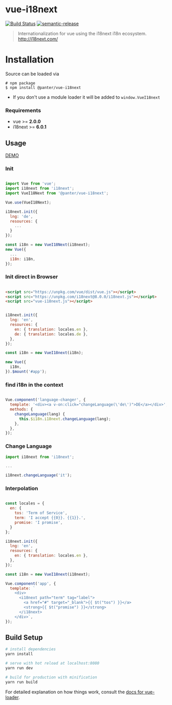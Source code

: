 # vue-i18next

[![Build Status](https://travis-ci.org/panter/vue-i18next.svg?branch=master)](https://travis-ci.org/panter/vue-i18next) [![semantic-release](https://img.shields.io/badge/%20%20%F0%9F%93%A6%F0%9F%9A%80-semantic--release-e10079.svg)](https://github.com/semantic-release/semantic-release)

> Internationalization for vue using the i18next i18n ecosystem. http://i18next.com/

# Installation

Source can be loaded via

```
# npm package
$ npm install @panter/vue-i18next
```

- If you don't use a module loader it will be added to `window.VueI18next`

### Requirements

- vue >= __2.0.0__
- i18next >= __6.0.1__

## Usage

[DEMO](https://panter.github.io/vue-i18next/examples/)

### Init

``` javascript

import Vue from 'vue';
import i18next from 'i18next';
import VueI18Next from '@panter/vue-i18next';

Vue.use(VueI18Next);

i18next.init({
  lng: 'de',
  resources: {
    ...
  }
});

const i18n = new VueI18Next(i18next);
new Vue({
  ...
  i18n: i18n,
});
```

### Init direct in Browser


``` html

<script src="https://unpkg.com/vue/dist/vue.js"></script>
<script src="https://unpkg.com/i18next@8.0.0/i18next.js"></script>
<script src="vue-i18next.js"></script>

```

``` javascript

i18next.init({
  lng: 'en',
  resources: {
    en: { translation: locales.en },
    de: { translation: locales.de },
  },
});

const i18n = new VueI18next(i18n);

new Vue({
  i18n,
}).$mount('#app');

```

### find i18n in the context
``` javascript

Vue.component('language-changer', {
  template: '<div><a v-on:click="changeLanguage(\'de\')">DE</a></div>',
  methods: {
    changeLanguage(lang) {
      this.$i18n.i18next.changeLanguage(lang);
    },
  },
});

```


### Change Language
``` javascript
import i18next from 'i18next';

...

i18next.changeLanguage('it');

```


### Interpolation

``` javascript

const locales = {
  en: {
    tos: 'Term of Service',
    term: 'I accept {{0}}. {{1}}.',
    promise: 'I promise',
  }
};

i18next.init({
  lng: 'en',
  resources: {
    en: { translation: locales.en },
  },
});

const i18n = new VueI18next(i18next);

Vue.component('app', {
  template: `
    <div>
      <i18next path="term" tag="label">
        <a href="#" target="_blank">{{ $t("tos") }}</a>
        <strong>{{ $t("promise") }}</strong>
      </i18next>
    </div>`,
});

```

## Build Setup

``` bash
# install dependencies
yarn install

# serve with hot reload at localhost:8080
yarn run dev

# build for production with minification
yarn run build
```

For detailed explanation on how things work, consult the [docs for vue-loader](http://vuejs.github.io/vue-loader).
